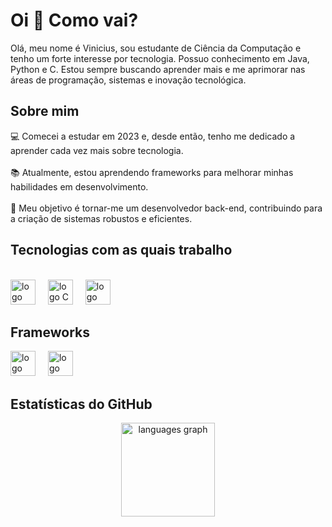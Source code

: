 <h1 align="left">Oi 👋 Como vai?</h1>
<p align="left">Olá, meu nome é Vinicius, sou estudante de Ciência da Computação e tenho um forte interesse por tecnologia. Possuo conhecimento em Java, Python e C. Estou sempre buscando aprender mais e me aprimorar nas áreas de programação, sistemas e inovação tecnológica.</p>
<h2 align="left">Sobre mim</h2>
<p align="left">💻 Comecei a estudar em 2023 e, desde então, tenho me dedicado a aprender cada vez mais sobre tecnologia.<br><br>📚 Atualmente, estou aprendendo frameworks para melhorar minhas habilidades em desenvolvimento.<br><br>🎯 Meu objetivo é tornar-me um desenvolvedor back-end, contribuindo para a criação de sistemas robustos e eficientes.</p>
<h2 align="left">Tecnologias com as quais trabalho</h2>
<br clear="both">
<div align="left">
  <img src="https://cdn.jsdelivr.net/gh/devicons/devicon/icons/java/java-original.svg" height="40" alt="logo Java"  />
  <img width="12" />
  <img src="https://skillicons.dev/icons?i=c" height="40" alt="logo C"  />
  <img width="12" />
  <img src="https://skillicons.dev/icons?i=py" height="40" alt="logo Python"  />
</div>
<h2 align="left">Frameworks</h2>
<div align="left">
  <img src="https://cdn.jsdelivr.net/gh/devicons/devicon/icons/sqlalchemy/sqlalchemy-original.svg" height="40" alt="logo SQLAlchemy"  />
  <img width="12" />
  <img src="https://cdn.jsdelivr.net/gh/devicons/devicon/icons/mongodb/mongodb-original.svg" height="40" alt="logo MongoDB"  />
</div>
<h2 align="left">Estatísticas do GitHub</h2>
<div align="center">
  <img src="https://github-readme-stats.vercel.app/api/top-langs?username=V1n1c1u5P4iva&locale=en&hide_title=false&layout=compact&card_width=320&langs_count=5&theme=dracula&hide_border=false&order=2" height="150" alt="languages graph"  />
</div>
